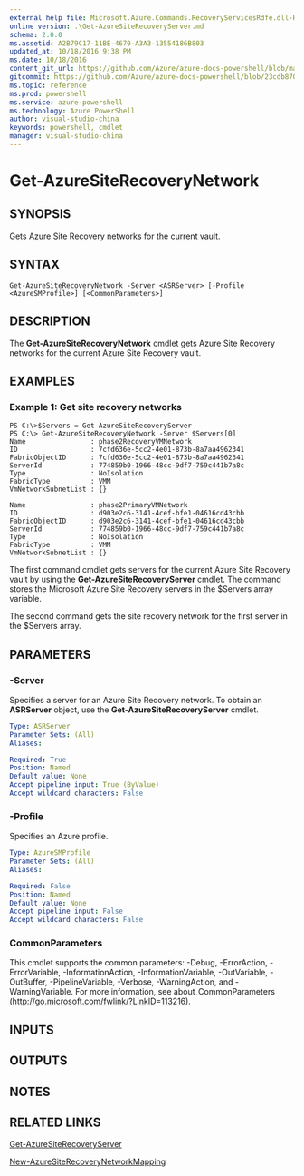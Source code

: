 ```yaml
---
external help file: Microsoft.Azure.Commands.RecoveryServicesRdfe.dll-Help.xml
online version: .\Get-AzureSiteRecoveryServer.md
schema: 2.0.0
ms.assetid: A2B79C17-11BE-4670-A3A3-13554186B803
updated_at: 10/18/2016 9:38 PM
ms.date: 10/18/2016
content_git_url: https://github.com/Azure/azure-docs-powershell/blob/master/azureps-cmdlets-docs/ServiceManagement/Azure.SiteRecovery/v2.1.0/Get-AzureSiteRecoveryNetwork.md
gitcommit: https://github.com/Azure/azure-docs-powershell/blob/23cdb8705d4ab9807c0e21b238f3b134a7d49c7d/azureps-cmdlets-docs/ServiceManagement/Azure.SiteRecovery/v2.1.0/Get-AzureSiteRecoveryNetwork.md
ms.topic: reference
ms.prod: powershell
ms.service: azure-powershell
ms.technology: Azure PowerShell
author: visual-studio-china
keywords: powershell, cmdlet
manager: visual-studio-china
---
```


# Get-AzureSiteRecoveryNetwork

## SYNOPSIS
Gets Azure Site Recovery networks for the current vault.

## SYNTAX

```
Get-AzureSiteRecoveryNetwork -Server <ASRServer> [-Profile <AzureSMProfile>] [<CommonParameters>]
```

## DESCRIPTION
The **Get-AzureSiteRecoveryNetwork** cmdlet gets Azure Site Recovery networks for the current Azure Site Recovery vault.

## EXAMPLES

### Example 1: Get site recovery networks
```
PS C:\>$Servers = Get-AzureSiteRecoveryServer
PS C:\> Get-AzureSiteRecoveryNetwork -Server $Servers[0]
Name                : phase2RecoveryVMNetwork
ID                  : 7cfd636e-5cc2-4e01-873b-8a7aa4962341
FabricObjectID      : 7cfd636e-5cc2-4e01-873b-8a7aa4962341
ServerId            : 774859b0-1966-48cc-9df7-759c441b7a8c
Type                : NoIsolation
FabricType          : VMM
VmNetworkSubnetList : {}

Name                : phase2PrimaryVMNetwork
ID                  : d903e2c6-3141-4cef-bfe1-04616cd43cbb
FabricObjectID      : d903e2c6-3141-4cef-bfe1-04616cd43cbb
ServerId            : 774859b0-1966-48cc-9df7-759c441b7a8c
Type                : NoIsolation
FabricType          : VMM
VmNetworkSubnetList : {}
```

The first command cmdlet gets servers for the current Azure Site Recovery vault by using the **Get-AzureSiteRecoveryServer** cmdlet.
The command stores the Microsoft Azure Site Recovery servers in the $Servers array variable.

The second command gets the site recovery network for the first server in the $Servers array.

## PARAMETERS

### -Server
Specifies a server for an Azure Site Recovery network.
To obtain an **ASRServer** object, use the **Get-AzureSiteRecoveryServer** cmdlet.

```yaml
Type: ASRServer
Parameter Sets: (All)
Aliases: 

Required: True
Position: Named
Default value: None
Accept pipeline input: True (ByValue)
Accept wildcard characters: False
```

### -Profile
Specifies an Azure profile.

```yaml
Type: AzureSMProfile
Parameter Sets: (All)
Aliases: 

Required: False
Position: Named
Default value: None
Accept pipeline input: False
Accept wildcard characters: False
```

### CommonParameters
This cmdlet supports the common parameters: -Debug, -ErrorAction, -ErrorVariable, -InformationAction, -InformationVariable, -OutVariable, -OutBuffer, -PipelineVariable, -Verbose, -WarningAction, and -WarningVariable. For more information, see about_CommonParameters (http://go.microsoft.com/fwlink/?LinkID=113216).

## INPUTS

## OUTPUTS

## NOTES

## RELATED LINKS

[Get-AzureSiteRecoveryServer](.\Get-AzureSiteRecoveryServer.md)

[New-AzureSiteRecoveryNetworkMapping](.\New-AzureSiteRecoveryNetworkMapping.md)


